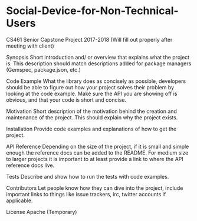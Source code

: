 # Social-Device-for-Non-Technical-Users
CS461 Senior Capstone Project 2017-2018
(Will fill out properly after meeting with client)

Synopsis
Short introduction and/ or overview that explains what the project is. This description should match descriptions added for package managers (Gemspec, package.json, etc.)

Code Example
What the library does as concisely as possible, developers should be able to figure out how your project solves their problem by looking at the code example. Make sure the API you are showing off is obvious, and that your code is short and concise.

Motivation
Short description of the motivation behind the creation and maintenance of the project. This should explain why the project exists.

Installation
Provide code examples and explanations of how to get the project.

API Reference
Depending on the size of the project, if it is small and simple enough the reference docs can be added to the README. For medium size to larger projects it is important to at least provide a link to where the API reference docs live.

Tests
Describe and show how to run the tests with code examples.

Contributors
Let people know how they can dive into the project, include important links to things like issue trackers, irc, twitter accounts if applicable.

License
Apache (Temporary)
